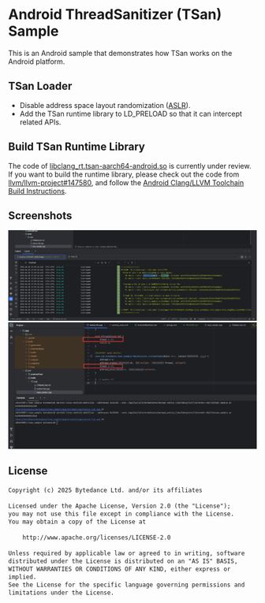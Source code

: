 # Android ThreadSanitizer (TSan) Sample
This is an Android sample that demonstrates how TSan works on the Android platform.

## TSan Loader
- Disable address space layout randomization ([ASLR](https://en.wikipedia.org/wiki/Address_space_layout_randomization)).
- Add the TSan runtime library to LD_PRELOAD so that it can intercept related APIs.

## Build TSan Runtime Library
The code of [libclang_rt.tsan-aarch64-android.so](app/src/main/jniLibs/arm64-v8a/libclang_rt.tsan-aarch64-android.so) is currently under review. If you want to build the runtime library, please check out the code from [llvm/llvm-project#147580](https://github.com/llvm/llvm-project/pull/147580), and follow the [Android Clang/LLVM Toolchain Build Instructions](https://android.googlesource.com/toolchain/llvm_android/+/main/BUILD.md).

## Screenshots
![Logs](screenshots/logcat.png)
![Addr2line](screenshots/addr2line.png)

## License
```
Copyright (c) 2025 Bytedance Ltd. and/or its affiliates

Licensed under the Apache License, Version 2.0 (the "License");
you may not use this file except in compliance with the License.
You may obtain a copy of the License at

    http://www.apache.org/licenses/LICENSE-2.0

Unless required by applicable law or agreed to in writing, software
distributed under the License is distributed on an "AS IS" BASIS,
WITHOUT WARRANTIES OR CONDITIONS OF ANY KIND, either express or implied.
See the License for the specific language governing permissions and
limitations under the License.
```
